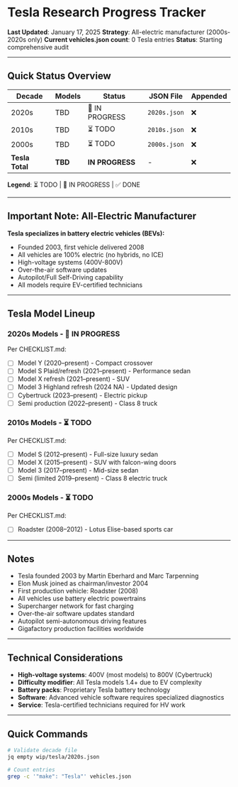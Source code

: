 # Tesla Research Progress Tracker

**Last Updated**: January 17, 2025
**Strategy**: All-electric manufacturer (2000s-2020s only)
**Current vehicles.json count**: 0 Tesla entries
**Status**: Starting comprehensive audit

---

## Quick Status Overview

| Decade | Models | Status | JSON File | Appended |
|--------|--------|--------|-----------|----------|
| 2020s  | TBD    | 🔄 IN PROGRESS | `2020s.json` | ❌ |
| 2010s  | TBD    | ⏳ TODO | `2010s.json` | ❌ |
| 2000s  | TBD    | ⏳ TODO | `2000s.json` | ❌ |
| **Tesla Total** | **TBD** | **IN PROGRESS** | - | ❌ |

**Legend**: ⏳ TODO | 🔄 IN PROGRESS | ✅ DONE

---

## Important Note: All-Electric Manufacturer

**Tesla specializes in battery electric vehicles (BEVs):**
- Founded 2003, first vehicle delivered 2008
- All vehicles are 100% electric (no hybrids, no ICE)
- High-voltage systems (400V-800V)
- Over-the-air software updates
- Autopilot/Full Self-Driving capability
- All models require EV-certified technicians

---

## Tesla Model Lineup

### 2020s Models - 🔄 IN PROGRESS
Per CHECKLIST.md:
- [ ] Model Y (2020–present) - Compact crossover
- [ ] Model S Plaid/refresh (2021–present) - Performance sedan
- [ ] Model X refresh (2021–present) - SUV
- [ ] Model 3 Highland refresh (2024 NA) - Updated design
- [ ] Cybertruck (2023–present) - Electric pickup
- [ ] Semi production (2022–present) - Class 8 truck

### 2010s Models - ⏳ TODO
Per CHECKLIST.md:
- [ ] Model S (2012–present) - Full-size luxury sedan
- [ ] Model X (2015–present) - SUV with falcon-wing doors
- [ ] Model 3 (2017–present) - Mid-size sedan
- [ ] Semi (limited 2019–present) - Class 8 electric truck

### 2000s Models - ⏳ TODO
Per CHECKLIST.md:
- [ ] Roadster (2008–2012) - Lotus Elise-based sports car

---

## Notes

- Tesla founded 2003 by Martin Eberhard and Marc Tarpenning
- Elon Musk joined as chairman/investor 2004
- First production vehicle: Roadster (2008)
- All vehicles use battery electric powertrains
- Supercharger network for fast charging
- Over-the-air software updates standard
- Autopilot semi-autonomous driving features
- Gigafactory production facilities worldwide

---

## Technical Considerations

- **High-voltage systems**: 400V (most models) to 800V (Cybertruck)
- **Difficulty modifier**: All Tesla models 1.4+ due to EV complexity
- **Battery packs**: Proprietary Tesla battery technology
- **Software**: Advanced vehicle software requires specialized diagnostics
- **Service**: Tesla-certified technicians required for HV work

---

## Quick Commands

```bash
# Validate decade file
jq empty wip/tesla/2020s.json

# Count entries
grep -c '"make": "Tesla"' vehicles.json
```
